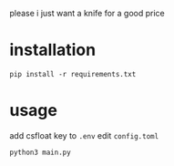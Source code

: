 please i just want a knife for a good price

# installation
```
pip install -r requirements.txt
```

# usage 
add csfloat key to `.env`
edit `config.toml`
```
python3 main.py
```